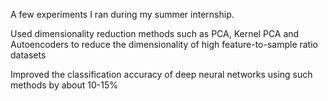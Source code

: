 A few experiments I ran during my summer internship.

Used dimensionality reduction methods such as PCA, Kernel PCA and Autoencoders to reduce the dimensionality of high feature-to-sample ratio datasets

Improved the classification accuracy of deep neural networks using such methods by about 10-15%


